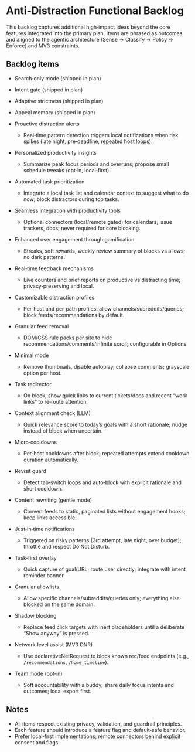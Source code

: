 # Anti‑Distraction Functional Backlog

This backlog captures additional high‑impact ideas beyond the core features integrated into the primary plan. Items are phrased as outcomes and aligned to the agentic architecture (Sense → Classify → Policy → Enforce) and MV3 constraints.

## Backlog items

- Search‑only mode (shipped in plan)
- Intent gate (shipped in plan)
- Adaptive strictness (shipped in plan)
- Appeal memory (shipped in plan)

- Proactive distraction alerts
  - Real‑time pattern detection triggers local notifications when risk spikes (late night, pre‑deadline, repeated host loops).

- Personalized productivity insights
  - Summarize peak focus periods and overruns; propose small schedule tweaks (opt‑in, local‑first).

- Automated task prioritization
  - Integrate a local task list and calendar context to suggest what to do now; block distractors during top tasks.

- Seamless integration with productivity tools
  - Optional connectors (local/remote gated) for calendars, issue trackers, docs; never required for core blocking.

- Enhanced user engagement through gamification
  - Streaks, soft rewards, weekly review summary of blocks vs allows; no dark patterns.

- Real‑time feedback mechanisms
  - Live counters and brief reports on productive vs distracting time; privacy‑preserving and local.

- Customizable distraction profiles
  - Per‑host and per‑path profiles: allow channels/subreddits/queries; block feeds/recommendations by default.

- Granular feed removal
  - DOM/CSS rule packs per site to hide recommendations/comments/infinite scroll; configurable in Options.

- Minimal mode
  - Remove thumbnails, disable autoplay, collapse comments; grayscale option per host.

- Task redirector
  - On block, show quick links to current tickets/docs and recent “work links” to re‑route attention.

- Context alignment check (LLM)
  - Quick relevance score to today’s goals with a short rationale; nudge instead of block when uncertain.

- Micro‑cooldowns
  - Per‑host cooldowns after block; repeated attempts extend cooldown duration automatically.

- Revisit guard
  - Detect tab‑switch loops and auto‑block with explicit rationale and short cooldown.

- Content rewriting (gentle mode)
  - Convert feeds to static, paginated lists without engagement hooks; keep links accessible.

- Just‑in‑time notifications
  - Triggered on risky patterns (3rd attempt, late night, over budget); throttle and respect Do Not Disturb.

- Task‑first overlay
  - Quick capture of goal/URL; route user directly; integrate with intent reminder banner.

- Granular allowlists
  - Allow specific channels/subreddits/queries only; everything else blocked on the same domain.

- Shadow blocking
  - Replace feed click targets with inert placeholders until a deliberate “Show anyway” is pressed.

- Network‑level assist (MV3 DNR)
  - Use declarativeNetRequest to block known rec/feed endpoints (e.g., `/recommendations`, `/home_timeline`).

- Team mode (opt‑in)
  - Soft accountability with a buddy; share daily focus intents and outcomes; local export first.

## Notes

- All items respect existing privacy, validation, and guardrail principles.
- Each feature should introduce a feature flag and default‑safe behavior.
- Prefer local‑first implementations; remote connectors behind explicit consent and flags.
